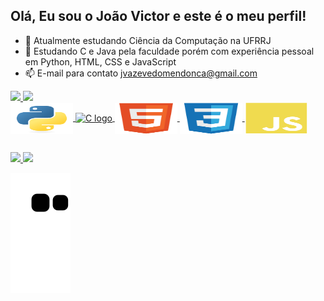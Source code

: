 ## Olá, Eu sou o João Victor e este é o meu perfil!
- 🔭 Atualmente estudando Ciência da Computação na UFRRJ
- 🌱 Estudando C e  Java pela faculdade porém com experiência pessoal em Python, HTML, CSS e JavaScript
- 📫 E-mail para contato jvazevedomendonca@gmail.com
<div>
  <a href="https://github.com/JoaoVictorAZ">
  <img height="200em" src="https://github-readme-stats.vercel.app/api?username=JoaoVictorAZ&show_icons=true&theme=github_dark&include_all_commits=true&count_private=true"/>
  <img height="200em" src="https://github-readme-stats.vercel.app/api/top-langs/?username=JoaoVictorAZ&layout=compact&langs_count=16&theme=github_dark"/>
</div>
  
<div style="display: inline_block">
  <img align="center" alt="Python logo" height="50" width="100" src="https://raw.githubusercontent.com/devicons/devicon/master/icons/python/python-original.svg">
  <img align="center" alt="C logo" height="50" width="100" src="https://cdn.jsdelivr.net/gh/devicons/devicon/icons/c/c-plain.svg" />
  <img align="center" alt="HTML logo" height="50" width="100" src="https://raw.githubusercontent.com/devicons/devicon/master/icons/html5/html5-original.svg">
  <img align="center" alt="CSS logo" height="50" width="100" src="https://raw.githubusercontent.com/devicons/devicon/master/icons/css3/css3-original.svg">
  <img align="center" alt="Js logo" height="50" width="100" src="https://raw.githubusercontent.com/devicons/devicon/master/icons/javascript/javascript-plain.svg">
</div>
  
  ##
  
 <div>
  <a href = "mailto:jvazevedomendonca@gmail.com">
     <img src="https://img.shields.io/badge/-Gmail-%23333?style=for-the-badge&logo=gmail&logoColor=red" target="_blank">
  </a>
 <a href="https://www.linkedin.com/in/jo%C3%A3ovictorazevedomendon%C3%A7a/" target="_blank">
    <img src="https://img.shields.io/badge/-LinkedIn-%230077B5?style=for-the-badge&logo=linkedin&logoColor=darkblue" target="_blank">
 </a> 
 
  ![Snake animation](https://github.com/JoaoVictorAZ/JoaoVictorAZ/blob/output/github-contribution-grid-snake.svg)
 
</div>

  
  
  
